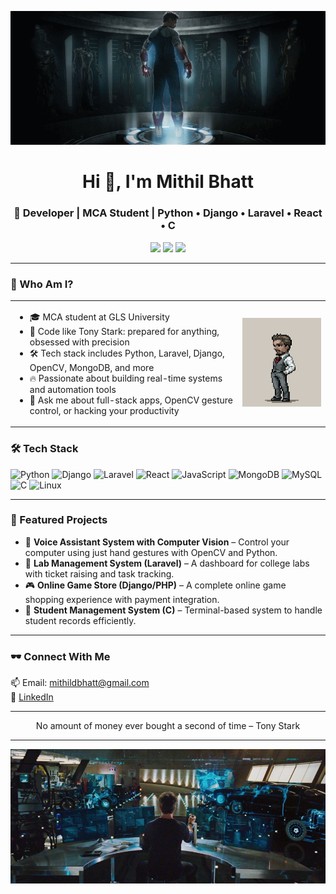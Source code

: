 <p align="center">
  <img src="GeLK.gif" width="800" alt="Batman Tech Banner"/>
</p>

<h1 align="center">Hi 👋, I'm Mithil Bhatt</h1>
<h3 align="center">🚀 Developer | MCA Student | Python • Django • Laravel • React • C</h3>

<p align="center">
  <a href="mailto:mithildbhatt@gmail.com"><img src="https://img.shields.io/badge/Email-D14836?style=flat&logo=gmail&logoColor=white"/></a>
  <a href="https://github.com/Mithil-Bhatt"><img src="https://img.shields.io/github/followers/Mithil-Bhatt?label=Follow&style=social"/></a>
  <a href="https://www.linkedin.com/in/bhatt-mithil-a00152169/"><img src="https://img.shields.io/badge/LinkedIn-blue?style=flat&logo=linkedin&logoColor=white"/></a>
</p>

---

### 🦇 Who Am I?

<table>
<tr>
<td style="vertical-align: middle;">

- 🎓 MCA student at GLS University  
- 🧠 Code like Tony Stark: prepared for anything, obsessed with precision  
- 🛠️ Tech stack includes Python, Laravel, Django, OpenCV, MongoDB, and more  
- 🔥 Passionate about building real-time systems and automation tools  
- 💬 Ask me about full-stack apps, OpenCV gesture control, or hacking your productivity  

</td>
<td style="vertical-align: middle; text-align: center;">

<img src="iron.gif" width="250">

</td>
</tr>
</table>




### 🛠️ Tech Stack
![Python](https://img.shields.io/badge/Python-3670A0?style=for-the-badge&logo=python&logoColor=white)
![Django](https://img.shields.io/badge/Django-092E20?style=for-the-badge&logo=django&logoColor=white)
![Laravel](https://img.shields.io/badge/Laravel-FF2D20?style=for-the-badge&logo=laravel&logoColor=white)
![React](https://img.shields.io/badge/React-20232A?style=for-the-badge&logo=react&logoColor=61DAFB)
![JavaScript](https://img.shields.io/badge/JavaScript-F7DF1E?style=for-the-badge&logo=javascript&logoColor=black)
![MongoDB](https://img.shields.io/badge/MongoDB-4EA94B?style=for-the-badge&logo=mongodb&logoColor=white)
![MySQL](https://img.shields.io/badge/MySQL-005C84?style=for-the-badge&logo=mysql&logoColor=white)
![C](https://img.shields.io/badge/C-00599C?style=for-the-badge&logo=c&logoColor=white)
![Linux](https://img.shields.io/badge/Linux-FCC624?style=for-the-badge&logo=linux&logoColor=black)

---

### 📌 Featured Projects
- 🎤 **Voice Assistant System with Computer Vision** – Control your computer using just hand gestures with OpenCV and Python.
- 🧪 **Lab Management System (Laravel)** – A dashboard for college labs with ticket raising and task tracking.
- 🎮 **Online Game Store (Django/PHP)** – A complete online game shopping experience with payment integration.
- 🧾 **Student Management System (C)** – Terminal-based system to handle student records efficiently.





---

### 🕶️ Connect With Me
📫 Email: mithildbhatt@gmail.com  
🔗 [LinkedIn](https://www.linkedin.com/in/bhatt-mithil-a00152169/)  


---
<div align="center">
No amount of money ever bought a second of time – Tony Stark

</div>


---

<p align="center">

  <img src="tony.jpg" width="800"/>
</p>
